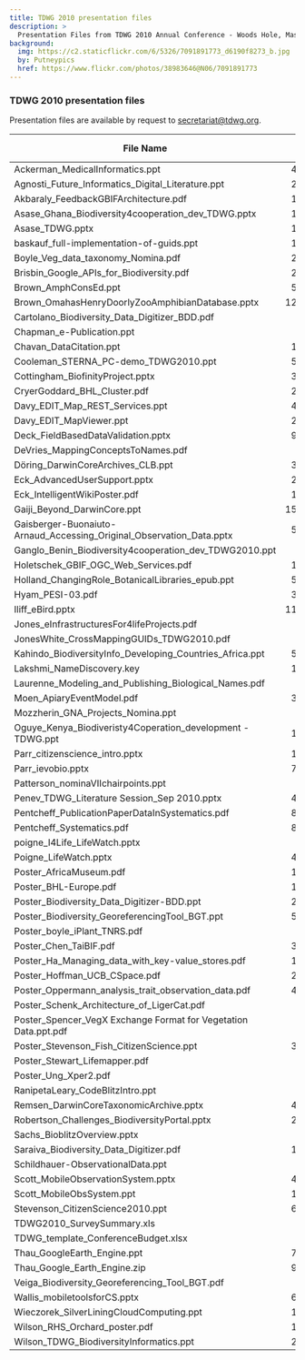```yaml
---
title: TDWG 2010 presentation files
description: >
  Presentation Files from TDWG 2010 Annual Conference - Woods Hole, Massachusetts, USA
background:
  img: https://c2.staticflickr.com/6/5326/7091891773_d6190f8273_b.jpg
  by: Putneypics
  href: https://www.flickr.com/photos/38983646@N06/7091891773
---
```


### TDWG 2010 presentation files

Presentation files are available by request to [secretariat@tdwg.org](mailto:secretariat@tdwg.org).

| File Name | Size (bytes) |
| --------- | ------------: |
| Ackerman_MedicalInformatics.ppt |  4,280,320 |
| Agnosti_Future_Informatics_Digital_Literature.ppt |  2,269,184 |
| Akbaraly_FeedbackGBIFArchitecture.pdf |  1,662,976 |
| Asase_Ghana_Biodiversity4cooperation_dev_TDWG.pptx |  1,081,344 |
| Asase_TDWG.pptx |  1,069,056 |
| baskauf_full-implementation-of-guids.ppt |  1,568,768 |
| Boyle_Veg_data_taxonomy_Nomina.pdf |  2,236,416 |
| Brisbin_Google_APIs_for_Biodiversity.pdf |  2,273,280 |
| Brown_AmphConsEd.ppt |  5,791,744 |
| Brown_OmahasHenryDoorlyZooAmphibianDatabase.pptx | 12,693,504 |
| Cartolano_Biodiversity_Data_Digitizer_BDD.pdf |    307,200 |
| Chapman_e-Publication.ppt |    716,800 |
| Chavan_DataCitation.ppt |  1,503,232 |
| Cooleman_STERNA_PC-demo_TDWG2010.ppt |  5,255,168 |
| Cottingham_BiofinityProject.pptx |  3,514,368 |
| CryerGoddard_BHL_Cluster.pdf |  2,215,936 |
| Davy_EDIT_Map_REST_Services.ppt |  4,370,432 |
| Davy_EDIT_MapViewer.ppt |  2,748,416 |
| Deck_FieldBasedDataValidation.pptx |  9,883,648 |
| DeVries_MappingConceptsToNames.pdf |    860,160 |
| Döring_DarwinCoreArchives_CLB.ppt |  3,670,016 |
| Eck_AdvancedUserSupport.pptx |  2,658,304 |
| Eck_IntelligentWikiPoster.pdf |  1,024,000 |
| Gaiji_Beyond_DarwinCore.ppt | 15,548,416 |
| Gaisberger-Buonaiuto-Arnaud_Accessing_Original_Observation_Data.pptx |  5,578,752 |
| Ganglo_Benin_Biodiversity4cooperation_dev_TDWG2010.ppt |    794,624 |
| Holetschek_GBIF_OGC_Web_Services.pdf |  1,155,072 |
| Holland_ChangingRole_BotanicalLibraries_epub.ppt |  5,849,088 |
| Hyam_PESI-03.pdf |  3,723,264 |
| Iliff_eBird.pptx | 11,489,280 |
| Jones_eInfrastructuresFor4lifeProjects.pdf |    667,648 |
| JonesWhite_CrossMappingGUIDs_TDWG2010.pdf |    614,400 |
| Kahindo_BiodiversityInfo_Developing_Countries_Africa.ppt |  5,332,992 |
| Lakshmi_NameDiscovery.key |  1,720,320 |
| Laurenne_Modeling_and_Publishing_Biological_Names.pdf |    282,624 |
| Moen_ApiaryEventModel.pdf |  3,330,048 |
| Mozzherin_GNA_Projects_Nomina.ppt |    638,976 |
| Oguye_Kenya_Biodiveristy4Coperation_development - TDWG.ppt |  1,650,688 |
| Parr_citizenscience_intro.pptx |  1,245,184 |
| Parr_ievobio.pptx |  7,766,016 |
| Patterson_nominaVIIchairpoints.ppt |    344,064 |
| Penev_TDWG_Literature Session_Sep 2010.pptx |  4,575,232 |
| Pentcheff_PublicationPaperDataInSystematics.pdf |  8,368,128 |
| Pentcheff_Systematics.pdf |  8,388,608 |
| poigne_I4Life_LifeWatch.pptx |    577,536 |
| Poigne_LifeWatch.pptx |  4,870,144 |
| Poster_AfricaMuseum.pdf |  1,654,784 |
| Poster_BHL-Europe.pdf |  1,728,512 |
| Poster_Biodiversity_Data_Digitizer-BDD.ppt |  2,867,200 |
| Poster_Biodiversity_GeoreferencingTool_BGT.ppt |  5,361,664 |
| Poster_boyle_iPlant_TNRS.pdf |    135,168 |
| Poster_Chen_TaiBIF.pdf |  3,264,512 |
| Poster_Ha_Managing_data_with_key-value_stores.pdf |  1,122,304 |
| Poster_Hoffman_UCB_CSpace.pdf |  2,478,080 |
| Poster_Oppermann_analysis_trait_observation_data.pdf |  4,423,680 |
| Poster_Schenk_Architecture_of_LigerCat.pdf |    110,592 |
| Poster_Spencer_VegX Exchange Format for Vegetation Data.ppt.pdf |    471,040 |
| Poster_Stevenson_Fish_CitizenScience.ppt |  3,756,032 |
| Poster_Stewart_Lifemapper.pdf |    434,176 |
| Poster_Ung_Xper2.pdf |    974,848 |
| RanipetaLeary_CodeBlitzIntro.ppt |     77,824 |
| Remsen_DarwinCoreTaxonomicArchive.pptx |  4,440,064 |
| Robertson_Challenges_BiodiversityPortal.pptx |  2,793,472 |
| Sachs_BioblitzOverview.pptx |    159,744 |
| Saraiva_Biodiversity_Data_Digitizer.pdf |  1,679,360 |
| Schildhauer-ObservationalData.ppt |    425,984 |
| Scott_MobileObservationSystem.pptx |  4,149,248 |
| Scott_MobileObsSystem.ppt |  1,171,456 |
| Stevenson_CitizenScience2010.ppt |  6,094,848 |
| TDWG2010_SurveySummary.xls |     81,920 |
| TDWG_template_ConferenceBudget.xlsx |     16,384 |
| Thau_GoogleEarth_Engine.ppt |  7,892,992 |
| Thau_Google_Earth_Engine.zip |  9,256,960 |
| Veiga_Biodiversity_Georeferencing_Tool_BGT.pdf |    315,392 |
| Wallis_mobiletoolsforCS.pptx |  6,750,208 |
| Wieczorek_SilverLiningCloudComputing.ppt |  1,069,056 |
| Wilson_RHS_Orchard_poster.pdf |  1,347,584 |
| Wilson_TDWG_BiodiversityInformatics.ppt |  2,457,600 |
